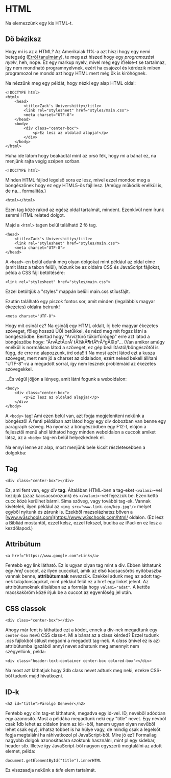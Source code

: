# HTML
Na elemezzünk egy kis HTML-t.

## Dö béziksz

Hogy mi is az a HTML? Az Amerikaiak 11%-a azt hiszi hogy egy nemi betegség ([Erről tanulmány](https://time.com/12410/11-of-americans-think-html-is-an-std/)), te meg azt hiszed hogy egy _programozási nyelv_, heh, nope. Ez egy markup nyelv, mivel még egy if/else-t se tartalmaz, így nem mondható programnyelvnek, ezért ha csajozol és kérdezik miben programozol ne mondd azt hogy HTML mert még ők is kiröhögnek.

Na nézzünk meg egy példát, hogy nézki egy alap HTML oldal:

```
<!DOCTYPE html>
<html>
    <head>
        <title>Zack's Univershitty</title>
        <link rel="stylesheet" href="styles/main.css">
        <meta charset="UTF-8">
    </head>
    <body>
        <div class="center-box">
            <p>Ez lesz az oldalad alapja!</p>
        </div>
    </body>
</html>
```

Huha ide látom hogy beakadtál mint az orsó fék, hogy mi a bánat ez, na menjünk rajta végig szépen sorban.

`<!DOCTYPE html>`

Minden HTML fájlod legelső sora ez lesz, mivel ezzel mondod meg a böngészőnek hogy ez egy HTML5-ös fájl lesz. (Amúgy működik enélkül is, de na... formalitás.)

`<html></html>`

Ezen tag közé rakod az egész oldal tartalmát, mindent. Ezenkívül nem írunk semmi HTML related dolgot.

Majd a `<html>` tagen belül található 2 fő tag.

```
<head>
    <title>Zack's Univershitty</title>
    <link rel="stylesheet" href="styles/main.css">
    <meta charset="UTF-8">
</head>
```

A `<head>`-en belül adunk meg olyan dolgokat mint például az oldal címe (amit látsz a tabon felül), húzunk be az oldalra CSS és JavaScript fájlokat, példa a CSS fájl betöltésére:

`<link rel="stylesheet" href="styles/main.css">`

Ezzel betöltjük a "styles" mappán belüli main.css stílusfájlt.

Ezután található egy piszok fontos sor, amit minden (legalábbis magyar ékezetes) oldalra beírunk!

`<meta charset="UTF-8">`

Hogy mit csinál ez? Na csinálj egy HTML oldalt, írj bele magyar ékezetes szöveget, főleg hosszú ŰŐÍ betűkkel, és nézd meg mit fogsz látni a böngésződbe. Beírtad hogy "Árvíztűrő tükörfúrógép" erre azt látod a böngészőbe hogy: "ÃrvÃ­ztÅ±rÅ‘ tÃ¼kÃ¶rfÃºrÃ³gÃ©p"... (Van amikor amúgy enélkül is normálisan látod a szöveget, ez gép beállítástól/böngészőtől is függ, de erre ne alapozzunk, írd oda!!!) Na most azért látod ezt a kusza szöveget, mert nem jó a charset az oldaladon, ezért neked bekell állítani "UTF-8"-ra a megadott sorral, így nem lesznek problémáid az ékezetes szövegekkel.

...És végül jöjjön a lényeg, amit látni fogunk a weboldalon:

```
<body>
    <div class="center-box">
        <p>Ez lesz az oldalad alapja!</p>
    </div>
</body>
```

A `<body>` tag! Ami ezen belül van, azt fogja megjeleníteni nekünk a böngésző! A fenti példában azt látod hogy egy div dobozban van benne egy paragraph szöveg. Ha nyomsz a böngésződben egy F12-t, előjön a fejlesztői menü ahol láthatod hogy minden weboldalon a cuccok amiket látsz, az a `<body>` tag-en belül helyezkednek el.

Na ennyi lenne az alap, most menjünk bele kicsit részletesebben a dolgokba:

## Tag
`<div class="center-box"></div>`

Ez, ami fent van, egy _div_ **tag**. Általában HTML-ben a tag-eket `<valami>`-vel kezdjük (azaz kacsacsőrözünk) és `</valami>`-vel fejezzük be. Ezen kettő cucc közé kerülhet bármi. Sima szöveg, vagy további tag-ek. Vannak kivételek, ilyen például az `<img src="www.link.com/kep.jpg"/>` melyet egyből nyitunk és zárunk is. Ezekből mazsolázhatsz bőven a [www.w3schools.com](https://www.w3schools.com/html/ oldalon. (Ez lesz a Bibliád mostantól, ezzel kelsz, ezzel fekszel, budiba az iPad-en ez lesz a kezdőlapod.)

## Attribútum
`<a href="https://www.google.com">Link</a>`

Fentebb egy link látható. Ez is ugyan olyan tag mint a div. Ebben láthatunk egy _href_ cuccot, az ilyen cuccokat, amik az első kacsacsőrös nyitóbaszba vannak benne, **attribútumnak** nevezzük. Ezekkel adunk meg az adott tag-nek tulajdonságokat, mint például felül ez a href egy linket jelent. Az attribútumoknak általában az a formája hogy `valami="adat"`. A kettős macskaköröm közé írjuk be a cuccot az egyenlőség jel után.

## CSS classok
`<div class="center-box"></div>`

Ahogy már fent is láthattad ezt a kódot, ennek a div-nek megadtunk egy `center-box` nevű CSS class-t. Mi a bánat az a class kérded? Ezzel tudunk _.css_ fájlokból stílust megadni a megadott tag-nek. A _class_ (mivel ez is az) attribútumba igazából annyi nevet adhatunk meg amennyit nem szégyellünk, példa:

`<div class="header-text-container center-box colored-box"></div>`

Na most azt láthatjuk hogy 3db class nevet adtunk meg neki, ezekre CSS-ből tudunk majd hivatkozni.

## ID-k
`<h2 id="title">Párolgó Denevér</h2>`

Fentebb egy cím tag-et láthatunk, megadva egy id-vel. ID, nevéből adódóan egy azonosító. Most a példába megadtunk neki egy "title" nevet. Egy névből csak 1db lehet az oldalon (nem az id=-ből, hanem ugyan olyan nevűből lehet csak egy), írhatsz többet is ha hülye vagy, de mindig csak a legelsőt fogja megtalálni ha ráhivatkozol pl JavaScript-ből. Mire jó ez? Formailag nagyobb dolgok azonosítására szoktunk használni, mint pl egy sidebar, header stb. Illetve így JavaScript-ből nagyon egyszerű megtalálni az adott elemet, példa:

`document.getElementById("title").innerHTML`

Ez visszaadja nekünk a _title_ elem tartalmát.